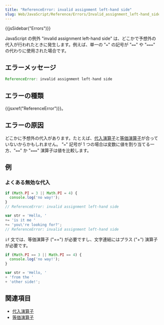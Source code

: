 ```yaml
---
title: "ReferenceError: invalid assignment left-hand side"
slug: Web/JavaScript/Reference/Errors/Invalid_assignment_left-hand_side
---
```


{{jsSidebar("Errors")}}

JavaScript の例外 "invalid assignment left-hand side" は、どこかで予想外の代入が行われたときに発生します。例えば、単一の "`=`" の記号が "`==`" や "`===`" の代わりに使用された場合です。

## エラーメッセージ

```js
ReferenceError: invalid assignment left-hand side
```

## エラーの種類

{{jsxref("ReferenceError")}}。

## エラーの原因

どこかに予想外の代入があります。たとえば、[代入演算子](/ja/docs/Web/JavaScript/Reference/Operators#assignment_operators)と[等価演算子](/ja/docs/Web/JavaScript/Reference/Operators#equality_operators)が合っていないからかもしれません。 "`=`" 記号が 1 つの場合は変数に値を割り当てる一方、"`==`" か "`===`" 演算子は値を比較します。

## 例

### よくある無効な代入

```js example-bad
if (Math.PI = 3 || Math.PI = 4) {
  console.log('no way!');
}
// ReferenceError: invalid assignment left-hand side

var str = 'Hello, '
+= 'is it me '
+= 'you\'re looking for?';
// ReferenceError: invalid assignment left-hand side
```

`if` 文では、等価演算子 ("==") が必要ですし、文字連結にはプラス ("+") 演算子が必要です。

```js example-good
if (Math.PI == 3 || Math.PI == 4) {
  console.log('no way!');
}

var str = 'Hello, '
+ 'from the '
+ 'other side!';
```

## 関連項目

- [代入演算子](/ja/docs/Web/JavaScript/Reference/Operators#assignment_operators)
- [等価演算子](/ja/docs/Web/JavaScript/Reference/Operators#equality_operators)
